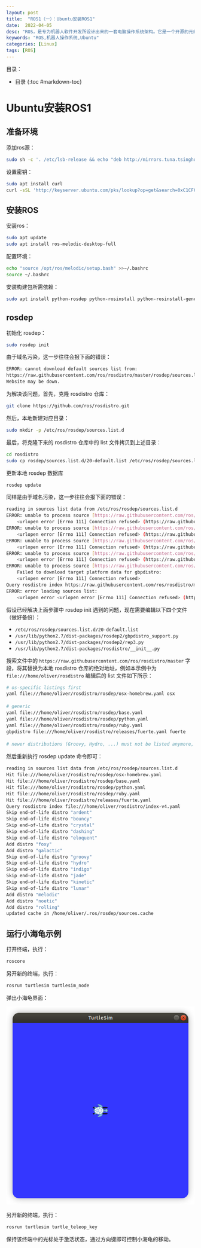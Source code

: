 ```yaml
---
layout: post
title:  "ROS1（一）：Ubuntu安装ROS1"
date:  2022-04-05
desc: "ROS，是专为机器人软件开发所设计出来的一套电脑操作系统架构。它是一个开源的元级操作系统，提供类似于操作系统的服务，包括硬件抽象描述、底层驱动程序管理、共用功能的执行、程序间消息传递、程序发行包管理，它也提供一些工具和库用于获取、建立、编写和执行多机融合的程序。"
keywords: "ROS,机器人操作系统,Ubuntu"
categories: [Linux]
tags: [ROS]
---
```

目录：
- 目录
{:toc #markdown-toc}

# Ubuntu安装ROS1

## 准备环境

添加ros源：

```bash
sudo sh -c '. /etc/lsb-release && echo "deb http://mirrors.tuna.tsinghua.edu.cn/ros/ubuntu/ `lsb_release -cs` main" > /etc/apt/sources.list.d/ros-latest.list'
```

设置密钥：

```bash
sudo apt install curl
curl -sSL 'http://keyserver.ubuntu.com/pks/lookup?op=get&search=0xC1CF6E31E6BADE8868B172B4F42ED6FBAB17C654' | sudo apt-key add -
```

## 安装ROS

安装ros：

```bash
sudo apt update
sudo apt install ros-melodic-desktop-full
```

配置环境：

```bash
echo "source /opt/ros/melodic/setup.bash" >>~/.bashrc
source ~/.bashrc
```

安装构建包所需依赖：

```bash
sudo apt install python-rosdep python-rosinstall python-rosinstall-generator python-wstool build-essential
```

## rosdep

初始化 rosdep：

```bash
sudo rosdep init
```

由于域名污染，这一步往往会报下面的错误：

```bash
ERROR: cannot download default sources list from:
https://raw.githubusercontent.com/ros/rosdistro/master/rosdep/sources.list.d/20-default.list
Website may be down.
```

为解决该问题，首先，克隆 rosdistro 仓库：

```bash
git clone https://github.com/ros/rosdistro.git
```

然后，本地新建对应目录：

```bash
sudo mkdir -p /etc/ros/rosdep/sources.list.d
```

最后，将克隆下来的 rosdistro 仓库中的 list 文件拷贝到上述目录：

```bash
cd rosdistro
sudo cp rosdep/sources.list.d/20-default.list /etc/ros/rosdep/sources.list.d/
```

更新本地 rosdep 数据库

```bash
rosdep update
```

同样是由于域名污染，这一步往往会报下面的错误：

```bash
reading in sources list data from /etc/ros/rosdep/sources.list.d
ERROR: unable to process source [https://raw.githubusercontent.com/ros/rosdistro/master/rosdep/osx-homebrew.yaml]:
	<urlopen error [Errno 111] Connection refused> (https://raw.githubusercontent.com/ros/rosdistro/master/rosdep/osx-homebrew.yaml)
ERROR: unable to process source [https://raw.githubusercontent.com/ros/rosdistro/master/rosdep/base.yaml]:
	<urlopen error [Errno 111] Connection refused> (https://raw.githubusercontent.com/ros/rosdistro/master/rosdep/base.yaml)
ERROR: unable to process source [https://raw.githubusercontent.com/ros/rosdistro/master/rosdep/python.yaml]:
	<urlopen error [Errno 111] Connection refused> (https://raw.githubusercontent.com/ros/rosdistro/master/rosdep/python.yaml)
ERROR: unable to process source [https://raw.githubusercontent.com/ros/rosdistro/master/rosdep/ruby.yaml]:
	<urlopen error [Errno 111] Connection refused> (https://raw.githubusercontent.com/ros/rosdistro/master/rosdep/ruby.yaml)
ERROR: unable to process source [https://raw.githubusercontent.com/ros/rosdistro/master/releases/fuerte.yaml]:
	Failed to download target platform data for gbpdistro:
	<urlopen error [Errno 111] Connection refused>
Query rosdistro index https://raw.githubusercontent.com/ros/rosdistro/master/index-v4.yaml
ERROR: error loading sources list:
	<urlopen error <urlopen error [Errno 111] Connection refused> (https://raw.githubusercontent.com/ros/rosdistro/master/index-v4.yaml)>
```

假设已经解决上面步骤中 rosdep init 遇到的问题，现在需要编辑以下四个文件（做好备份）：

- `/etc/ros/rosdep/sources.list.d/20-default.list`
- `/usr/lib/python2.7/dist-packages/rosdep2/gbpdistro_support.py`
- `/usr/lib/python2.7/dist-packages/rosdep2/rep3.py`
- `/usr/lib/python2.7/dist-packages/rosdistro/__init__.py`

搜索文件中的 `https://raw.githubusercontent.com/ros/rosdistro/master` 字段，将其替换为本地 rosdistro 仓库的绝对地址，例如本示例中为 `file:///home/oliver/rosdistro` 编辑后的 list 文件如下所示：

```bash
# os-specific listings first
yaml file:///home/oliver/rosdistro/rosdep/osx-homebrew.yaml osx

# generic
yaml file:///home/oliver/rosdistro/rosdep/base.yaml
yaml file:///home/oliver/rosdistro/rosdep/python.yaml
yaml file:///home/oliver/rosdistro/rosdep/ruby.yaml
gbpdistro file:///home/oliver/rosdistro/releases/fuerte.yaml fuerte

# newer distributions (Groovy, Hydro, ...) must not be listed anymore, they are being fetched from the rosdistro index.yaml instead
```


然后重新执行 rosdep update 命令即可：

```bash
reading in sources list data from /etc/ros/rosdep/sources.list.d
Hit file:///home/oliver/rosdistro/rosdep/osx-homebrew.yaml
Hit file:///home/oliver/rosdistro/rosdep/base.yaml
Hit file:///home/oliver/rosdistro/rosdep/python.yaml
Hit file:///home/oliver/rosdistro/rosdep/ruby.yaml
Hit file:///home/oliver/rosdistro/releases/fuerte.yaml
Query rosdistro index file:///home/oliver/rosdistro/index-v4.yaml
Skip end-of-life distro "ardent"
Skip end-of-life distro "bouncy"
Skip end-of-life distro "crystal"
Skip end-of-life distro "dashing"
Skip end-of-life distro "eloquent"
Add distro "foxy"
Add distro "galactic"
Skip end-of-life distro "groovy"
Skip end-of-life distro "hydro"
Skip end-of-life distro "indigo"
Skip end-of-life distro "jade"
Skip end-of-life distro "kinetic"
Skip end-of-life distro "lunar"
Add distro "melodic"
Add distro "noetic"
Add distro "rolling"
updated cache in /home/oliver/.ros/rosdep/sources.cache
```

## 运行小海龟示例

打开终端，执行：

```bash
roscore
```

另开新的终端，执行：

```bash
rosrun turtlesim turtlesim_node
```

弹出小海龟界面：

![tirtlesim](/assets/images/2022/2022-04/01-ros-turtlesim.png)

另开新的终端，执行：

```bash
rosrun turtlesim turtle_teleop_key
```

保持该终端中的光标处于激活状态，通过方向键即可控制小海龟的移动。
